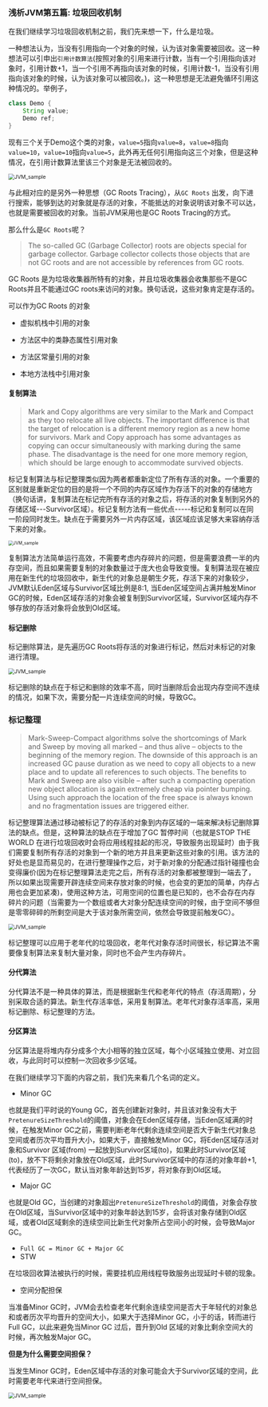 ### 浅析JVM第五篇: 垃圾回收机制

在我们继续学习垃圾回收机制之前，我们先来想一下，什么是垃圾。

一种想法认为，当没有引用指向一个对象的时候，认为该对象需要被回收。这一种想法可以引申出`引用计数算法`(按照对象的引用来进行计数，当有一个引用指向该对象时，引用计数+1，当一个引用不再指向该对象的时候，引用计数-1，当没有引用指向该对象的时候，认为该对象可以被回收。)，这一种思想是无法避免循环引用这种情况的。举例子，

```java
class Demo {
	String value;
    Demo ref;
}
```

现有三个关于Demo这个类的对象，`value=5`指向`value=8`，`value=8`指向`value=10`，`value=10`指向`value=5`，此外再无任何引用指向这三个对象，但是这种情况，在引用计数算法里该三个对象是无法被回收的。

<img src="../resource/pictures/JVM5_recursive_ref.png" alt="JVM_sample" style="zoom:75%;" />

与此相对应的是另外一种思想（GC Roots Tracing），从`GC Roots` 出发，向下进行搜索，能够到达的对象就是存活的对象，不能抵达的对象说明该对象不可以达，也就是需要被回收的对象。当前JVM采用也是GC Roots Tracing的方式。

那么什么是`GC Roots`呢？

> The so-called GC (Garbage Collector) roots are objects special for garbage collector. Garbage collector collects those objects that are not GC roots and are not accessible by references from GC roots.

GC Roots 是为垃圾收集器所特有的对象，并且垃圾收集器会收集那些不是GC Roots并且不能通过GC roots来访问的对象。换句话说，这些对象肯定是存活的。

可以作为GC Roots 的对象

* 虚拟机栈中引用的对象

* 方法区中的类静态属性引用对象
* 方法区常量引用的对象
* 本地方法栈中引用对象

#### 复制算法

> Mark and Copy algorithms are very similar to the Mark and Compact as they too relocate all live objects. The important difference is that the target of relocation is a different memory region as a new home for survivors. Mark and Copy approach has some advantages as copying can occur simultaneously with marking during the same phase. The disadvantage is the need for one more memory region, which should be large enough to accommodate survived objects.

标记复制算法与标记整理类似因为两者都重新定位了所有存活的对象。一个重要的区别就是重新定位的目的是将一个不同的内存区域作为存活下的对象的存储地方（换句话讲，复制算法在标记完所有存活的对象之后，将存活的对象复制到另外的存储区域---Survivor区域）。标记复制方法有一些优点-----标记和复制可以在同一阶段同时发生。缺点在于需要另外一片内存区域，该区域应该足够大来容纳存活下来的对象。

<img src="../resource/pictures/JVM5_copy_algorithm.png" alt="JVM_sample" style="zoom:60%;" />

复制算法方法简单运行高效，不需要考虑内存碎片的问题，但是需要浪费一半的内存空间，而且如果需要复制的对象数量过于庞大也会导致变慢。复制算法现在被应用在新生代的垃圾回收中，新生代的对象总是朝生夕死，存活下来的对象较少，JVM默认Eden区域与Survivor区域比例是8:1, 当Eden区域空间占满并触发Minor GC的时候，Eden区域存活的对象会被复制到Survivor区域，Survivor区域内存不够存放的存活对象将会放到Old区域。

#### 标记删除

标记删除算法，是先遍历GC Roots将存活的对象进行标记，然后对未标记的对象进行清理。

<img src="../resource/pictures/JVM5_mark_sweep_algorithm.png" alt="JVM_sample" style="zoom:75%;" />

标记删除的缺点在于标记和删除的效率不高，同时当删除后会出现内存空间不连续的情况，如果下次，需要分配一片连续空间的时候，导致GC。

### 标记整理

> Mark-Sweep-Compact algorithms solve the shortcomings of Mark and Sweep by moving all marked – and thus alive – objects to the beginning of the memory region. The downside of this approach is an increased GC pause duration as we need to copy all objects to a new place and to update all references to such objects. The benefits to Mark and Sweep are also visible – after such a compacting operation new object allocation is again extremely cheap via pointer bumping. Using such approach the location of the free space is always known and no fragmentation issues are triggered either.

标记整理算法通过移动被标记了的存活的对象到内存区域的一端来解决标记删除算法的缺点。但是，这种算法的缺点在于增加了GC 暂停时间（也就是STOP THE WORLD 在进行垃圾回收时会将应用线程挂起的形况，导致服务出现延时）由于我们需要复制所有存活的对象到一个新的地方并且来更新这些对象的引用。该方法的好处也是显而易见的，在进行整理操作之后，对于新对象的分配通过指针碰撞也会变得廉价(因为在标记整理算法走完之后，所有存活的对象都被整理到一端去了，所以如果出现需要开辟连续空间来存放对象的时候，也会变的更加的简单，内存占用也会更加紧凑)，使用这种方法，可用空间的位置也是已知的，也不会存在内存碎片的问题（当需要为一个数组或者大对象分配连续空间的时候，由于空间不够但是零零碎碎的所剩空间是大于该对象所需空间，依然会导致提前触发GC）。

<img src="../resource/pictures/JVM5_mark_compact_algorithm.png" alt="JVM_sample" style="zoom:75%;" />

标记整理可以应用于老年代的垃圾回收，老年代对象存活时间很长，标记算法不需要像复制算法来复制大量对象，同时也不会产生内存碎片。

#### 分代算法

分代算法不是一种具体的算法，而是根据新生代和老年代的特点（存活周期），分别采取合适的算法。新生代存活率低，采用复制算法。老年代对象存活率高，采用标记删除、标记整理的方法。

#### 分区算法

分区算法是将堆内存分成多个大小相等的独立区域，每个小区域独立使用、对立回收，与此同时可以控制一次回收多少区域。

在我们继续学习下面的内容之前，我们先来看几个名词的定义。

* Minor GC

也就是我们平时说的Young GC，首先创建新对象时，并且该对象没有大于`PretenureSizeThreshold`的阈值，对象会在Eden区域存储，当Eden区域满的时候，在触发Minor GC之前，需要判断老年代剩余连续空间是否大于新生代对象总空间或者历次平均晋升大小，如果大于，直接触发Minor GC，将Eden区域存活对象和Survivor 区域(from) 一起放到Survivor区域(to)，如果此时Survivor区域(to)，放不下将剩余对象放在Old区域，此时Survivor区域中的存活的对象年龄+1,代表经历了一次GC，默认当对象年龄达到15岁，将对象存到Old区域。

* Major GC

也就是Old GC，当创建的对象超出`PretenureSizeThreshold`的阈值，对象会存放在Old区域，当Survivor区域中的对象年龄达到15岁，会将该对象存储到Old区域，或者Old区域剩余的连续空间比新生代对象所占空间小的时候，会导致Major GC。

* `Full GC = Minor GC + Major GC`
* STW

在垃圾回收算法被执行的时候，需要挂机应用线程导致服务出现延时卡顿的现象。

* 空间分配担保

当准备Minor GC时，JVM会去检查老年代剩余连续空间是否大于年轻代的对象总和或者历次平均晋升的空间大小，如果大于选择Minor GC，小于的话，转而进行Full GC，以此来避免当Minor GC 过后，晋升到Old 区域的对象比剩余空间大的时候，再次触发Major GC。

**但是为什么需要空间担保？**

当发生Minor GC时，Eden区域中存活的对象可能会大于Survivor区域的空间，此时需要老年代来进行空间担保。

<img src="../resource/pictures/JVM5_GC_flow.png" alt="JVM_sample" style="zoom:75%;" />







